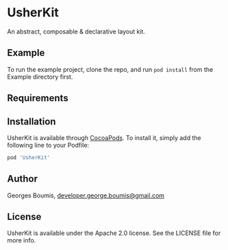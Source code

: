 # UsherKit

An abstract, composable & declarative layout kit.

## Example

To run the example project, clone the repo, and run `pod install` from the Example directory first.

## Requirements

## Installation

UsherKit is available through [CocoaPods](http://cocoapods.org). To install
it, simply add the following line to your Podfile:

```ruby
pod 'UsherKit'
```

## Author

Georges Boumis, developer.george.boumis@gmail.com

## License

UsherKit is available under the Apache 2.0 license. See the LICENSE file for more info.
